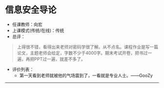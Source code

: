 # 信息安全导论

- 任课教师：向宏
- 上课模式(传统/在线)：传统
- 总评：

> 上得很不错，看得出来老师对密码学很了解。从不点名。课程作业是写一篇论文，主题老师会给定，字数不少于4000字。期末考试开卷，把书过一遍，再把PPT过一遍，就差不多了。

- 评价列表：
  - 第一天看到老师就被他的气场震到了，一看就是专业人士。——GooZy

---